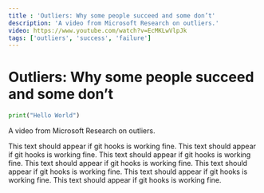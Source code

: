 ```yaml
---
title : 'Outliers: Why some people succeed and some don’t'
description: 'A video from Microsoft Research on outliers.'
video: https://www.youtube.com/watch?v=EcMKLwVlpJk
tags: ['outliers', 'success', 'failure']
---
```


# Outliers: Why some people succeed and some don’t

```python
print("Hello World")
```
A video from Microsoft Research on outliers.


This text should appear if git hooks is working fine.
This text should appear if git hooks is working fine.
This text should appear if git hooks is working fine.
This text should appear if git hooks is working fine.
This text should appear if git hooks is working fine.
This text should appear if git hooks is working fine.
This text should appear if git hooks is working fine.
